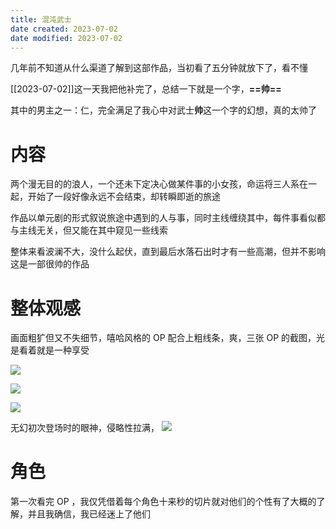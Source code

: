 ```yaml
---
title: 混沌武士
date created: 2023-07-02
date modified: 2023-07-02
---
```


几年前不知道从什么渠道了解到这部作品，当初看了五分钟就放下了，看不懂

[[2023-07-02]]这一天我把他补完了，总结一下就是一个字，**==帅==**

其中的男主之一：仁，完全满足了我心中对武士**帅**这一个字的幻想，真的太帅了

# 内容

两个漫无目的的浪人，一个还未下定决心做某件事的小女孩，命运将三人系在一起，开始了一段好像永远不会结束，却转瞬即逝的旅途

作品以单元剧的形式叙说旅途中遇到的人与事，同时主线缠绕其中，每件事看似都与主线无关，但又能在其中窥见一些线索

整体来看波澜不大，没什么起伏，直到最后水落石出时才有一些高潮，但并不影响这是一部很帅的作品

# 整体观感

画面粗犷但又不失细节，嘻哈风格的 OP 配合上粗线条，爽，三张 OP 的截图，光是看着就是一种享受

![](https://vercel-proxy.norah1to.com/proxy/raw.githubusercontent.com/NoraH1to/cdn/master/img/Samurai%20Champloo%2019.mkv_20230702_195332.432.png)

![](https://vercel-proxy.norah1to.com/proxy/raw.githubusercontent.com/NoraH1to/cdn/master/img/20230702195743.png)

![](https://vercel-proxy.norah1to.com/proxy/raw.githubusercontent.com/NoraH1to/cdn/master/img/20230702200010.png)

无幻初次登场时的眼神，侵略性拉满，
![](https://vercel-proxy.norah1to.com/proxy/raw.githubusercontent.com/NoraH1to/cdn/master/img/20230702200624.png)

# 角色

第一次看完 OP ，我仅凭借着每个角色十来秒的切片就对他们的个性有了大概的了解，并且我确信，我已经迷上了他们

